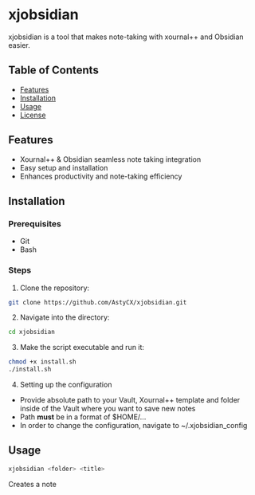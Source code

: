 # xjobsidian

xjobsidian is a tool that makes note-taking with xournal++ and Obsidian easier.

## Table of Contents
- [Features](#features)
- [Installation](#installation)
- [Usage](#usage)
- [License](#license)

## Features
- Xournal++ & Obsidian seamless note taking integration
- Easy setup and installation
- Enhances productivity and note-taking efficiency

## Installation

### Prerequisites
- Git
- Bash

### Steps
1. Clone the repository:
```sh
git clone https://github.com/AstyCX/xjobsidian.git
```
2. Navigate into the directory:
```sh
cd xjobsidian
```
3. Make the script executable and run it:
```sh
chmod +x install.sh
./install.sh
```
4. Setting up the configuration
- Provide absolute path to your Vault, Xournal++ template and folder inside of the Vault where you want to save new notes
- Path **must** be in a format of $HOME/...
- In order to change the configuration, navigate to ~/.xjobsidian_config

## Usage
```sh
xjobsidian <folder> <title>
```
Creates a note **<title>** in $HOME/<yourpath>/<notes_folder>/<folder>

If called without params, asks for the params in the terminal 
```sh
xjobsidian
```

## License
This project is licensed under the GNU General Public License v3.0. See the [LICENSE](https://www.gnu.org/licenses/gpl-3.0.en.html) file for details.
